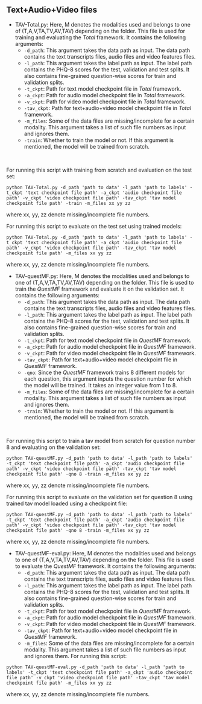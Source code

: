 ## Text+Audio+Video files

 - TAV-Total.py: Here, M denotes the modalities used and belongs to one of (T,A,V,TA,TV,AV,TAV) depending on the folder. This file is used for training and evaluating the _Total_ framework. It contains the following arguments:
     - ```-d_path```: This argument takes the data path as input. The data path contains the text transcripts files, audio files and video features files.
     - ```-l_path```: This argument takes the label path as input. The label path contains the PHQ-8 scores for the test, validation and test splits. It also contains fine-grained question-wise scores for train and validation splits.
     - ```-t_ckpt```: Path for text model checkpoint file in _Total_ framework.
     - ```-a_ckpt```: Path for audio model checkpoint file in _Total_ framework.
     - ```-v_ckpt```: Path for video model checkpoint file in _Total_ framework.
     - ```-tav_ckpt```: Path for text+audio+video model checkpoint file in _Total_ framework.
     - ```-m_files```: Some of the data files are missing/incomplete for a certain modality. This argument takes a list of such file numbers as input and ignores them.
     - ```-train```: Whether to train the model or not. If this argument is mentioned, the model will be trained from scratch.
<br>

For running this script with training from scratch and evaluation on the test set:
```
python TAV-Total.py -d_path 'path to data' -l_path 'path to labels' -t_ckpt 'text checkpoint file path' -a_ckpt 'audio checkpoint file path' -v_ckpt 'video checkpoint file path' -tav_ckpt 'tav model checkpoint file path' -train -m_files xx yy zz
```
where xx, yy, zz denote missing/incomplete file numbers.

For running this script to evaluate on the test set using trained models:
```
python TAV-Total.py -d_path 'path to data' -l_path 'path to labels' -t_ckpt 'text checkpoint file path' -a_ckpt 'audio checkpoint file path' -v_ckpt 'video checkpoint file path' -tav_ckpt 'tav model checkpoint file path' -m_files xx yy zz
```
where xx, yy, zz denote missing/incomplete file numbers.

 - TAV-questMF.py: Here, M denotes the modalities used and belongs to one of (T,A,V,TA,TV,AV,TAV) depending on the folder. This file is used to train the _QuestMF_ framework and evaluate it on the validation set. It contains the following arguments:
     - ```-d_path```: This argument takes the data path as input. The data path contains the text transcripts files, audio files and video features files.
     - ```-l_path```: This argument takes the label path as input. The label path contains the PHQ-8 scores for the test, validation and test splits. It also contains fine-grained question-wise scores for train and validation splits.
     - ```-t_ckpt```: Path for text model checkpoint file in _QuestMF_ framework.
     - ```-a_ckpt```: Path for audio model checkpoint file in _QuestMF_ framework.
     - ```-v_ckpt```: Path for video model checkpoint file in _QuestMF_ framework.
     - ```-tav_ckpt```: Path for text+audio+video model checkpoint file in _QuestMF_ framework.
     - ```-qno```: Since the _QuestMF_ framework trains 8 different models for each question, this argument inputs the question number for which the model will be trained. It takes an integer value from 1 to 8.
     - ```-m_files```: Some of the data files are missing/incomplete for a certain modality. This argument takes a list of such file numbers as input and ignores them.
     - ```-train```: Whether to train the model or not. If this argument is mentioned, the model will be trained from scratch.
<br>

For running this script to train a tav model from scratch for question number 8 and evaluating on the validation set:
```
python TAV-questMF.py -d_path 'path to data' -l_path 'path to labels' -t_ckpt 'text checkpoint file path' -a_ckpt 'audio checkpoint file path' -v_ckpt 'video checkpoint file path' -tav_ckpt 'tav model checkpoint file path' -qno 8 -train -m_files xx yy zz
```
where xx, yy, zz denote missing/incomplete file numbers.

For running this script to evaluate on the validation set for question 8 using trained tav model loaded using a checkpoint file:
```
python TAV-questMF.py -d_path 'path to data' -l_path 'path to labels' -t_ckpt 'text checkpoint file path' -a_ckpt 'audio checkpoint file path' -v_ckpt 'video checkpoint file path' -tav_ckpt 'tav model checkpoint file path' -qno 8 -train -m_files xx yy zz
```
where xx, yy, zz denote missing/incomplete file numbers.
 - TAV-questMF-eval.py: Here, M denotes the modalities used and belongs to one of (T,A,V,TA,TV,AV,TAV) depending on the folder. This file is used to evaluate the _QuestMF_ framework. It contains the following arguments:
     - ```-d_path```: This argument takes the data path as input. The data path contains the text transcripts files, audio files and video features files.
     - ```-l_path```: This argument takes the label path as input. The label path contains the PHQ-8 scores for the test, validation and test splits. It also contains fine-grained question-wise scores for train and validation splits.
     - ```-t_ckpt```: Path for text model checkpoint file in _QuestMF_ framework.
     - ```-a_ckpt```: Path for audio model checkpoint file in _QuestMF_ framework.
     - ```-v_ckpt```: Path for video model checkpoint file in _QuestMF_ framework.
     - ```-tav_ckpt```: Path for text+audio+video model checkpoint file in _QuestMF_ framework.
     - ```-m_files```: Some of the data files are missing/incomplete for a certain modality. This argument takes a list of such file numbers as input and ignores them.
For running this script:
```
python TAV-questMF-eval.py -d_path 'path to data' -l_path 'path to labels' -t_ckpt 'text checkpoint file path' -a_ckpt 'audio checkpoint file path' -v_ckpt 'video checkpoint file path' -tav_ckpt 'tav model checkpoint file path' -m_files xx yy zz
```
where xx, yy, zz denote missing/incomplete file numbers.
